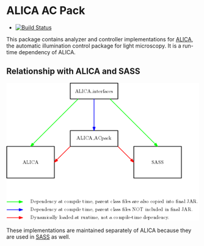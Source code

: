 # ALICA AC Pack

- [![Build Status](https://travis-ci.org/LEB-EPFL/ALICA_ACPack.svg?branch=master)](https://travis-ci.org/LEB-EPFL/ALICA_ACPack)

This package contains analyzer and controller implementations for
[ALICA](https://github.com/LEB-EPFL/ALICA), the automatic illumination
control package for light microscopy. It is a run-time dependency
of ALICA.

## Relationship with ALICA and SASS

![](src/main/resources/diagram.png)

These implementations are maintained separately of ALICA because they
are used in [SASS](https://github.com/LEB-EPFL/SASS) as well.
